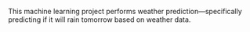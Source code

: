 This machine learning project performs weather prediction—specifically predicting if it will rain tomorrow based on weather data.

